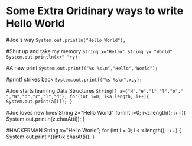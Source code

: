 # Some Extra Oridinary ways to write Hello World

#Joe's way
`System.out.println("Hello World");`

#Shut up and take my memory
`String x="Hello"
String y= "World"
System.out.println(x+" "+y);`

#A new print
`System.out.printf("%s %s\n","Hello","World");`

#printf strikes back
`System.out.printf("%s %s\n",x,y);`

#Joe starts learning Data Structures
`String[] a={"H","e","l","l","o"," ","W","o","r","l","d"};
 for(int i=0; i<a.length; i++){
      System.out.print(a[i]);
 }`
 
 #Joe loves new lines
 String z="Hello World"
 for(int i=0; i<z.length(); i++){
      System.out.println(z.charAt(i));
 }
 
 #HACKERMAN
 String x="Hello World";
for (int i = 0; i < x.length(); i++) {
       System.out.println((int)x.charAt(i));
  }
